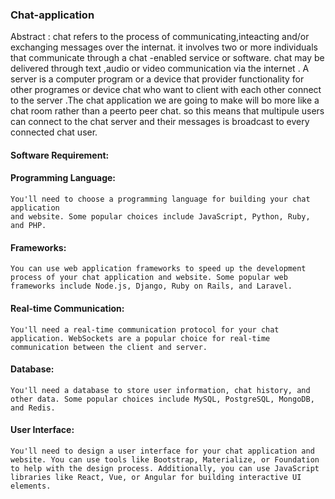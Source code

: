 ### Chat-application
Abstract :
    chat refers to the process of communicating,inteacting 
    and/or exchanging messages over the internat. it involves 
    two or more individuals that communicate through a chat -enabled
    service or software. chat may be delivered through text ,audio or
    video communication via the internet . A server is a computer program
    or a device that provider functionality for other programes or device
    chat who want to client with each other connect to the server .The chat
    application  we are going to make will bo more like a chat room rather 
    than a peerto peer chat. so this means that multipule users can connect 
    to the chat server and their messages is broadcast to every connected chat user. 

#### Software Requirement:

#### Programming Language: 
    You'll need to choose a programming language for building your chat application
    and website. Some popular choices include JavaScript, Python, Ruby, and PHP.

#### Frameworks: 
    You can use web application frameworks to speed up the development process of your chat application and website. Some popular web frameworks include Node.js, Django, Ruby on Rails, and Laravel.

#### Real-time Communication: 
    You'll need a real-time communication protocol for your chat application. WebSockets are a popular choice for real-time communication between the client and server.

#### Database: 
    You'll need a database to store user information, chat history, and other data. Some popular choices include MySQL, PostgreSQL, MongoDB, and Redis.

#### User Interface: 
    You'll need to design a user interface for your chat application and website. You can use tools like Bootstrap, Materialize, or Foundation to help with the design process. Additionally, you can use JavaScript libraries like React, Vue, or Angular for building interactive UI elements.
